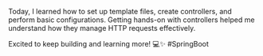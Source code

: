 Today, I learned how to set up template files, create controllers, and perform basic configurations. Getting hands-on with controllers helped me understand how they manage HTTP requests effectively.

Excited to keep building and learning more! 💻✨ #SpringBoot 
